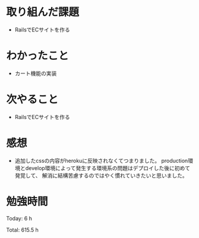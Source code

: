 # 取り組んだ課題
- RailsでECサイトを作る

# わかったこと
- カート機能の実装
  
# 次やること
- RailsでECサイトを作る

# 感想
- 追加したcssの内容がherokuに反映されなくてつまりました。
production環境とdevelop環境によって発生する環境系の問題はデプロイした後に初めて発覚して、
解消に結構苦慮するのではやく慣れていきたいと思いました。

# 勉強時間
Today: 6 h

Total: 615.5 h
